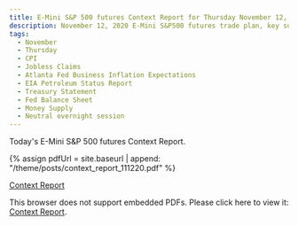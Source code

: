 ```yaml
---
title: E-Mini S&P 500 futures Context Report for Thursday November 12, 2020
description: November 12, 2020 E-Mini S&P500 futures trade plan, key support and resistance zones, and volatility analysis.
tags:
  - November
  - Thursday
  - CPI 
  - Jobless Claims 
  - Atlanta Fed Business Inflation Expectations 
  - EIA Petroleum Status Report 
  - Treasury Statement 
  - Fed Balance Sheet 
  - Money Supply 
  - Neutral overnight session
---
```


Today's E-Mini S&P 500 futures Context Report.

{% assign pdfUrl = site.baseurl | append: "/theme/posts/context_report_111220.pdf" %}

<a href="{{pdfUrl}}">Context Report</a>

<object data="{{pdfUrl}}" type="application/pdf" width="700px" height="700px">
    <p>This browser does not support embedded PDFs. Please click here to view it: <a href="{{pdfUrl}}">Context Report</a>.</p>
</object>

